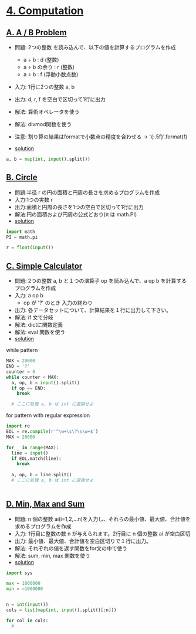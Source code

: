 # [4.  Computation ](https://onlinejudge.u-aizu.ac.jp/courses/lesson/2/ITP1/4/)

## [A. A / B Problem ](https://onlinejudge.u-aizu.ac.jp/courses/lesson/2/ITP1/4/ITP1_4_A)

- 問題: 2つの整数 を読み込んで、以下の値を計算するプログラムを作成
    - a ÷ b : d (整数)
    - a ÷ b の余り : r (整数)
    - a ÷ b : f (浮動小数点数)
- 入力: 1行に2つの整数 a, b
- 出力: d, r, f を空白で区切って1行に出力
- 解法: 算術オペレータを使う
- 解法: divmod関数を使う
- 注意: 割り算の結果はformatで小数点の精度を合わせる -> '{:.5f}'.format(f)

- [solution](https://onlinejudge.u-aizu.ac.jp/solutions/problem/ITP1_4_A)

```py
a, b = map(int, input().split())
```

## [B. Circle ](https://onlinejudge.u-aizu.ac.jp/courses/lesson/2/ITP1/4/ITP1_4_B)

- 問題:半径 r の円の面積と円周の長さを求めるプログラムを作成
- 入力:1つの実数 r 
- 出力:面積と円周の長さを1つの空白で区切って1行に出力
- 解法:円の面積および円周の公式どおり(π は math.PI)
- [solution](https://onlinejudge.u-aizu.ac.jp/solutions/problem/ITP1_4_B)

```py
import math
PI = math.pi

r = float(input())
```

## [C. Simple Calculator ](https://onlinejudge.u-aizu.ac.jp/courses/lesson/2/ITP1/4/ITP1_4_C)

- 問題: 2つの整数 a, b と１つの演算子 op を読み込んで、a op b を計算するプログラムを作成
- 入力: a op b
    - op が '?' のとき 入力の終わり
- 出力: 各データセットについて、計算結果を１行に出力して下さい。
- 解法: if 文で分岐
- 解法: dictに関数定義
- 解法: eval 関数を使う
- [solution](https://onlinejudge.u-aizu.ac.jp/solutions/problem/ITP1_4_C)

while pattern
```py
MAX = 20000
END = '?'
counter = 0
while counter < MAX:
  a, op, b = input().split() 
  if op == END:
    break

  # ここに処理 a, b は int に変換せよ

```


for pattern with regular expression
```py
import re
EOL = re.compile(r'^\w+\s\?\s\w+$')
MAX = 20000

for _ in range(MAX):
  line = input()
  if EOL.match(line):
    break
  
  a, op, b = line.split()
  # ここに処理 a, b は int に変換せよ
  

```

## [D. Min, Max and Sum ](https://onlinejudge.u-aizu.ac.jp/courses/lesson/2/ITP1/4/ITP1_4_D)

- 問題: n 個の整数 ai(i=1,2,...n)を入力し、それらの最小値、最大値、合計値を求めるプログラムを作成
- 入力: 1行目に整数の数 n が与えられます。2行目に n 個の整数 ai が空白区切
- 出力: 最小値、最大値、合計値を空白区切りで１行に出力。
- 解法: それぞれの値を返す関数をfor文の中で使う
- 解法: sum, min, max 関数を使う
- [solution](https://onlinejudge.u-aizu.ac.jp/solutions/problem/ITP1_4_D)

```py
import sys

max = 1000000
min = −1000000


n = int(input())
cols = list(map(int, input().split()[:n]))

for col in cols:
  # 

```